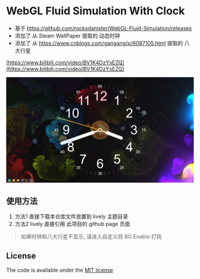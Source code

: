 # WebGL Fluid Simulation With Clock

- 基于 https://github.com/rocksdanister/WebGL-Fluid-Simulation/releases
- 添加了 从 Steam WallPaper 提取的 动态时钟
- 添加了 从 https://www.cnblogs.com/gangang/p/6087105.html 提取的 八大行星


[https://www.bilibili.com/video/BV1K4DzYxEZQ](https://www.bilibili.com/video/BV1K4DzYxEZQ)


[![](./screen.png)](https://www.bilibili.com/video/BV1K4DzYxEZQ)



## 使用方法

1. 方法1
    直接下载本仓库文件放置到 lively 主题目录
2. 方法2
    lively 直接引用 此项目的 github page 页面

> 如果时钟和八大行星不显示, 请进入自定义将 BG Enable 打钩

## License

The code is available under the [MIT license](LICENSE)